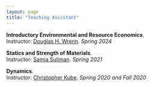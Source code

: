 ```yaml
---
layout: page
title: "Teaching Assistant"
---
```


**Introductory Environmental and Resource Economics**.  
Instructor: [Douglas H. Wrenn](https://aese.psu.edu/directory/dhw121). *Spring 2024*   

**Statics and Strength of Materials**.  
Instructor: [Samia Suliman](https://www.esm.psu.edu/department/directory-detail-g.aspx?q=SAS178). *Spring 2021*   

**Dynamics**.  
Instructor: [Christopher Kube](https://www.esm.psu.edu/department/directory-detail-g.aspx?q=cmk6284). *Spring 2020 and Fall 2020*
